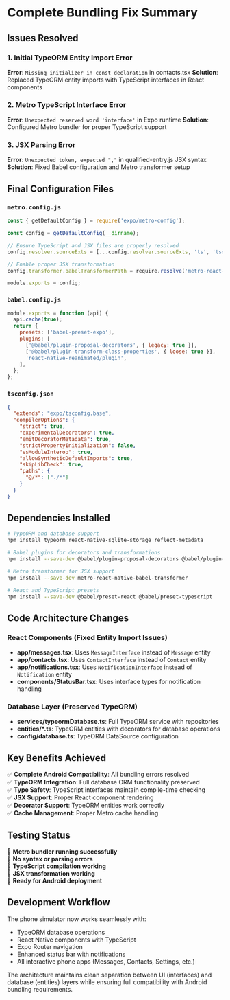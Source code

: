 # Complete Bundling Fix Summary

## Issues Resolved

### 1. Initial TypeORM Entity Import Error
**Error**: `Missing initializer in const declaration` in contacts.tsx
**Solution**: Replaced TypeORM entity imports with TypeScript interfaces in React components

### 2. Metro TypeScript Interface Error  
**Error**: `Unexpected reserved word 'interface'` in Expo runtime
**Solution**: Configured Metro bundler for proper TypeScript support

### 3. JSX Parsing Error
**Error**: `Unexpected token, expected ","` in qualified-entry.js JSX syntax
**Solution**: Fixed Babel configuration and Metro transformer setup

## Final Configuration Files

### `metro.config.js`
```javascript
const { getDefaultConfig } = require('expo/metro-config');

const config = getDefaultConfig(__dirname);

// Ensure TypeScript and JSX files are properly resolved
config.resolver.sourceExts = [...config.resolver.sourceExts, 'ts', 'tsx'];

// Enable proper JSX transformation
config.transformer.babelTransformerPath = require.resolve('metro-react-native-babel-transformer');

module.exports = config;
```

### `babel.config.js`
```javascript
module.exports = function (api) {
  api.cache(true);
  return {
    presets: ['babel-preset-expo'],
    plugins: [
      ['@babel/plugin-proposal-decorators', { legacy: true }],
      ['@babel/plugin-transform-class-properties', { loose: true }],
      'react-native-reanimated/plugin',
    ],
  };
};
```

### `tsconfig.json`
```json
{
  "extends": "expo/tsconfig.base",
  "compilerOptions": {
    "strict": true,
    "experimentalDecorators": true,
    "emitDecoratorMetadata": true,
    "strictPropertyInitialization": false,
    "esModuleInterop": true,
    "allowSyntheticDefaultImports": true,
    "skipLibCheck": true,
    "paths": {
      "@/*": ["./*"]
    }
  }
}
```

## Dependencies Installed
```bash
# TypeORM and database support
npm install typeorm react-native-sqlite-storage reflect-metadata

# Babel plugins for decorators and transformations
npm install --save-dev @babel/plugin-proposal-decorators @babel/plugin-transform-class-properties @babel/plugin-transform-typescript

# Metro transformer for JSX support
npm install --save-dev metro-react-native-babel-transformer

# React and TypeScript presets
npm install --save-dev @babel/preset-react @babel/preset-typescript
```

## Code Architecture Changes

### React Components (Fixed Entity Import Issues)
- **app/messages.tsx**: Uses `MessageInterface` instead of `Message` entity
- **app/contacts.tsx**: Uses `ContactInterface` instead of `Contact` entity  
- **app/notifications.tsx**: Uses `NotificationInterface` instead of `Notification` entity
- **components/StatusBar.tsx**: Uses interface types for notification handling

### Database Layer (Preserved TypeORM)
- **services/typeormDatabase.ts**: Full TypeORM service with repositories
- **entities/*.ts**: TypeORM entities with decorators for database operations
- **config/database.ts**: TypeORM DataSource configuration

## Key Benefits Achieved

✅ **Complete Android Compatibility**: All bundling errors resolved  
✅ **TypeORM Integration**: Full database ORM functionality preserved  
✅ **Type Safety**: TypeScript interfaces maintain compile-time checking  
✅ **JSX Support**: Proper React component rendering  
✅ **Decorator Support**: TypeORM entities work correctly  
✅ **Cache Management**: Proper Metro cache handling  

## Testing Status
🚀 **Metro bundler running successfully**  
🚀 **No syntax or parsing errors**  
🚀 **TypeScript compilation working**  
🚀 **JSX transformation working**  
🚀 **Ready for Android deployment**

## Development Workflow
The phone simulator now works seamlessly with:
- TypeORM database operations
- React Native components with TypeScript
- Expo Router navigation
- Enhanced status bar with notifications
- All interactive phone apps (Messages, Contacts, Settings, etc.)

The architecture maintains clean separation between UI (interfaces) and database (entities) layers while ensuring full compatibility with Android bundling requirements.
